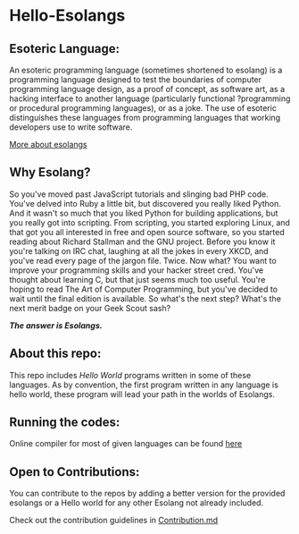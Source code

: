 # Hello-Esolangs

## Esoteric Language:

An esoteric programming language (sometimes shortened to esolang) is a programming language designed to test the boundaries of computer programming language design, as a proof of concept, as software art, as a hacking interface to another language (particularly functional ?programming or procedural programming languages), or as a joke. The use of esoteric distinguishes these languages from programming languages that working developers use to write software.

[More about esolangs](https://en.wikipedia.org/wiki/Esoteric_programming_language)

## Why Esolang?

So you've moved past JavaScript tutorials and slinging bad PHP code. You've delved into Ruby a little bit, but discovered you really liked Python. And it wasn't so much that you liked Python for building applications, but you really got into scripting.
From scripting, you started exploring Linux, and that got you all interested in free and open source software, so you started reading about Richard Stallman and the GNU project.
Before you know it you're talking on IRC chat, laughing at all the jokes in every XKCD, and you've read every page of the jargon file. Twice. Now what?
You want to improve your programming skills and your hacker street cred. You've thought about learning C, but that just seems much too useful.
You're hoping to read The Art of Computer Programming, but you've decided to wait until the final edition is available.
So what's the next step? What's the next merit badge on your Geek Scout sash?


***The answer is Esolangs.***


## About this repo:

This repo includes *Hello World* programs written in some of these languages. As by convention, the first program written in any language is hello world, these program will lead your path in the worlds of Esolangs.

## Running the codes:

Online compiler for most of given languages can be found [here](https://tio.run/#)


## Open to Contributions:

You can contribute to the repos by adding a better version for the provided esolangs or a Hello world for any other Esolang not already included.

Check out the contribution guidelines in [Contribution.md](./Contribution.md)



